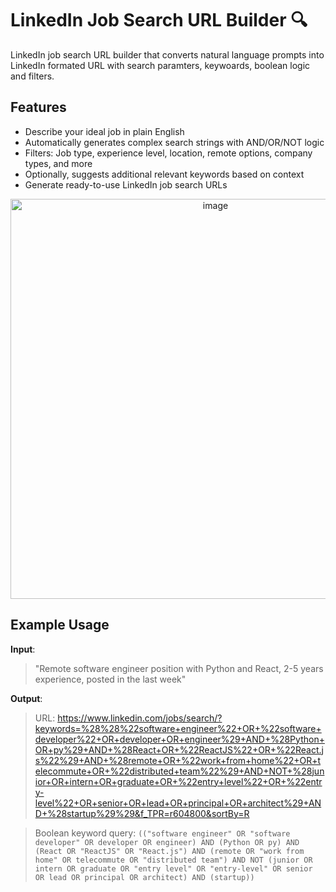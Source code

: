 # LinkedIn Job Search URL Builder 🔍

LinkedIn job search URL builder that converts natural language prompts into LinkedIn formated URL with search paramters, keywoards, boolean logic and filters. 

## Features

- Describe your ideal job in plain English
- Automatically generates complex search strings with AND/OR/NOT logic
- Filters: Job type, experience level, location, remote options, company types, and more
- Optionally,  suggests additional relevant keywords based on context
- Generate ready-to-use LinkedIn job search URLs


<div align="center">
  <img width="640" alt="image" src="https://github.com/user-attachments/assets/88babfce-27f9-4035-add1-b61db0e77304" />
</div>


##  Example Usage

**Input**: 
> "Remote software engineer position with Python and React, 2-5 years experience, posted in the last week"

**Output**:

> URL: https://www.linkedin.com/jobs/search/?keywords=%28%28%22software+engineer%22+OR+%22software+developer%22+OR+developer+OR+engineer%29+AND+%28Python+OR+py%29+AND+%28React+OR+%22ReactJS%22+OR+%22React.js%22%29+AND+%28remote+OR+%22work+from+home%22+OR+telecommute+OR+%22distributed+team%22%29+AND+NOT+%28junior+OR+intern+OR+graduate+OR+%22entry+level%22+OR+%22entry-level%22+OR+senior+OR+lead+OR+principal+OR+architect%29+AND+%28startup%29%29&f_TPR=r604800&sortBy=R

> Boolean keyword query: `(("software engineer" OR "software developer" OR developer OR engineer) AND (Python OR py) AND (React OR "ReactJS" OR "React.js") AND (remote OR "work from home" OR telecommute OR "distributed team") AND NOT (junior OR intern OR graduate OR "entry level" OR "entry-level" OR senior OR lead OR principal OR architect) AND (startup))`
